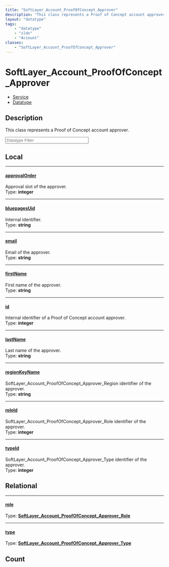 ```yaml
---
title: "SoftLayer_Account_ProofOfConcept_Approver"
description: "This class represents a Proof of Concept account approver."
layout: "datatype"
tags:
    - "datatype"
    - "sldn"
    - "Account"
classes:
    - "SoftLayer_Account_ProofOfConcept_Approver"
---
```


# SoftLayer_Account_ProofOfConcept_Approver
<div id='service-datatype'>
    <ul id='sldn-reference-tabs'>
    <li id='service'> <a href='/reference/services/SoftLayer_Account_ProofOfConcept_Approver' >Service</a></li>    <li id='datatype'> <a href='/reference/datatypes/SoftLayer_Account_ProofOfConcept_Approver' >Datatype</a></li>
    </ul>
</div>

## Description 
This class represents a Proof of Concept account approver. 





<!-- Filer BEGIN -->
<div class="view-filters">
        <div class="clearfix">
            <div class="search-input-box">
                <input placeholder="Datatype Filter" onkeyup="titleSearch(inputId='prop-input', divId='properties', elementClass='prop-row')" 
                    type="text" id="prop-input" value="" size="30" maxlength="128" class="form-text">
            </div>
        </div>
</div>
<!-- Filer END -->

<div id="properties" class="content">
<div id="localProperties" class="prop-content" >

## Local
<div class="prop-row">

-----
[approvalOrder]: #approvalorder
#### [approvalOrder]
Approval slot of the approver.  
<span class="type-label">Type: </span>**integer**


</div>
<div class="prop-row">

-----
[bluepagesUid]: #bluepagesuid
#### [bluepagesUid]
Internal identifier.  
<span class="type-label">Type: </span>**string**


</div>
<div class="prop-row">

-----
[email]: #email
#### [email]
Email of the approver.  
<span class="type-label">Type: </span>**string**


</div>
<div class="prop-row">

-----
[firstName]: #firstname
#### [firstName]
First name of the approver.  
<span class="type-label">Type: </span>**string**


</div>
<div class="prop-row">

-----
[id]: #id
#### [id]
Internal identifier of a Proof of Concept account approver.  
<span class="type-label">Type: </span>**integer**


</div>
<div class="prop-row">

-----
[lastName]: #lastname
#### [lastName]
Last name of the approver.  
<span class="type-label">Type: </span>**string**


</div>
<div class="prop-row">

-----
[regionKeyName]: #regionkeyname
#### [regionKeyName]
SoftLayer_Account_ProofOfConcept_Approver_Region identifier of the approver.  
<span class="type-label">Type: </span>**string**


</div>
<div class="prop-row">

-----
[roleId]: #roleid
#### [roleId]
SoftLayer_Account_ProofOfConcept_Approver_Role identifier of the approver.  
<span class="type-label">Type: </span>**integer**


</div>
<div class="prop-row">

-----
[typeId]: #typeid
#### [typeId]
SoftLayer_Account_ProofOfConcept_Approver_Type identifier of the approver.  
<span class="type-label">Type: </span>**integer**


</div>
</div>
<!-- LOCAL PROPERTY END -->

<div id="relationalProperties"  class="prop-content" >

## Relational
<div class="prop-row">

-----
[role]: #role
#### [role]
  
<span class="type-label">Type: </span>**<a href='/reference/datatypes/SoftLayer_Account_ProofOfConcept_Approver_Role'>SoftLayer_Account_ProofOfConcept_Approver_Role </a>**


</div>
<div class="prop-row">

-----
[type]: #type
#### [type]
  
<span class="type-label">Type: </span>**<a href='/reference/datatypes/SoftLayer_Account_ProofOfConcept_Approver_Type'>SoftLayer_Account_ProofOfConcept_Approver_Type </a>**


</div>

## Count
</div>


